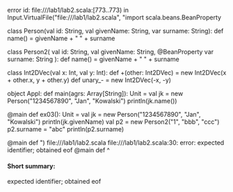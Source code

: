 error id: file://<WORKSPACE>/lab1/lab2.scala:[773..773) in Input.VirtualFile("file://<WORKSPACE>/lab1/lab2.scala", "import scala.beans.BeanProperty

class Person(val id: String, val givenName: String, var surname: String):
  def name() = givenName + " " + surname

class Person2(
    val id: String,
    val givenName: String,
    @BeanProperty var surname: String
):
  def name() = givenName + " " + surname

class Int2DVec(val x: Int, val y: Int):
  def +(other: Int2DVec) = new Int2DVec(x + other.x, y + other.y)
  def unary_- = new Int2DVec(-x, -y)


object Appl:
  def main(agrs: Array[String]): Unit =
    val jk = new Person("1234567890", "Jan", "Kowalski")
    println(jk.name())

@main def ex03(): Unit =
  val jk = new Person("1234567890", "Jan", "Kowalski")
  println(jk.givenName)
  val p2 = new Person2("1", "bbb", "ccc")
  p2.surname = "abc"
  println(p2.surname)

@main def ")
file://<WORKSPACE>/lab1/lab2.scala
file://<WORKSPACE>/lab1/lab2.scala:30: error: expected identifier; obtained eof
@main def 
          ^
#### Short summary: 

expected identifier; obtained eof